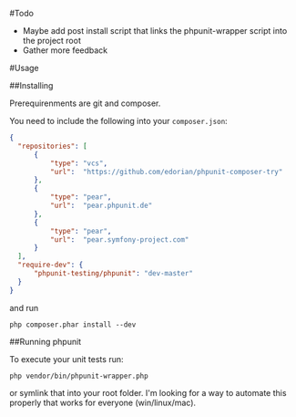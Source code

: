 #Todo

 - Maybe add post install script that links the phpunit-wrapper script into the project root
 - Gather more feedback

#Usage

##Installing

Prerequirenments are git and composer.

You need to include the following into your `composer.json`:

```json
{
  "repositories": [
      {
          "type": "vcs",
          "url":  "https://github.com/edorian/phpunit-composer-try"
      },
      {                                                                                                                 
          "type": "pear",                                                                                               
          "url":  "pear.phpunit.de"                                                                                     
      },                                                                                                                
      {                                                                                                                 
          "type": "pear",                                                                                               
          "url":  "pear.symfony-project.com"                                                                            
      }   
  ],
  "require-dev": {
      "phpunit-testing/phpunit": "dev-master"
  }
}
```

and run

    php composer.phar install --dev

##Running phpunit

To execute your unit tests run:

    php vendor/bin/phpunit-wrapper.php

or symlink that into your root folder. I'm looking for a way to automate this properly that works for everyone (win/linux/mac).

